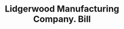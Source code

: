 ---
doi: 10.7916/D8HQ5B1D
date_other: '1890'
date_other_textual: 1890-1899
form: printed ephemera
genre:
- Invoices
name:
- Lidgerwood Manufacturing Company
object_in_context_url: https://biggert.cul.columbia.edu/items/view/ave_biggert_01054
subject_hierarchical_geographic:
- New York, New York, United States
subject_name:
- Lidgerwood Manufacturing Company
title: Lidgerwood Manufacturing Company. Bill
sort_title: Lidgerwood Manufacturing Company. Bill
call_number: ave_biggert_01054
coordinates:
- 40.71277777777778,-74.00583333333333
pid: ave_biggert_01054
identifiers: ave_biggert_01054
canvas_id: ldpd:396320
permalink: "/items/ave_biggert_01054/"
layout: iiif-image-page
---